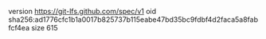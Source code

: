 version https://git-lfs.github.com/spec/v1
oid sha256:ad1776cfc1b1a0017b825737b115eabe47bd35bc9fdbf4d2faca5a8fabfcf4ea
size 615

